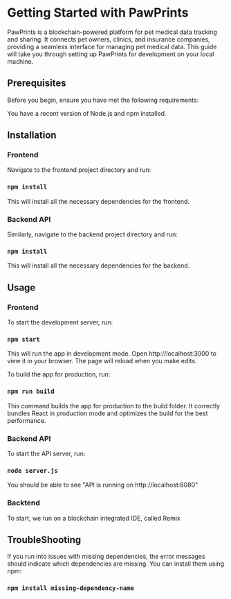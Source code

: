 # Getting Started with PawPrints

PawPrints is a blockchain-powered platform for pet medical data tracking and sharing. It connects pet owners, clinics, and insurance companies, providing a seamless interface for managing pet medical data. This guide will take you through setting up PawPrints for development on your local machine.

## Prerequisites

Before you begin, ensure you have met the following requirements:

You have a recent version of Node.js and npm installed.

## Installation

### Frontend

Navigate to the frontend project directory and run:

### `npm install`

This will install all the necessary dependencies for the frontend.

### Backend API

Similarly, navigate to the backend project directory and run:

### `npm install`

This will install all the necessary dependencies for the backend.

## Usage

### Frontend

To start the development server, run:

### `npm start`

This will run the app in development mode. Open http://localhost:3000 to view it in your browser. The page will reload when you make edits.

To build the app for production, run:

### `npm run build`

This command builds the app for production to the build folder. It correctly bundles React in production mode and optimizes the build for the best performance.

### Backend API

To start the API server, run:
### `node server.js`

You should be able to see "API is running on http://localhost:8080"

### Backtend

To start, we run on a blockchain integrated IDE, called Remix

## TroubleShooting

If you run into issues with missing dependencies, the error messages should indicate which dependencies are missing. You can install them using npm:

### `npm install missing-dependency-name`
